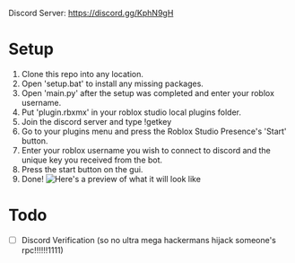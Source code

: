 Discord Server: https://discord.gg/KphN9gH

# Setup

1. Clone this repo into any location.
2. Open 'setup.bat' to install any missing packages.
3. Open 'main.py' after the setup was completed and enter your roblox username.
4. Put 'plugin.rbxmx' in your roblox studio local plugins folder.
6. Join the discord server and type !getkey
7. Go to your plugins menu and press the Roblox Studio Presence's 'Start' button.
8. Enter your roblox username you wish to connect to discord and the unique key you received from the bot.
9. Press the start button on the gui.
10. Done! ![Here's a preview of what it will look like](http://galaxybotl.altervista.org/ddddddd.PNG) 

# Todo

- [ ] Discord Verification (so no ultra mega hackermans hijack someone's rpc!!!!!!1111)
